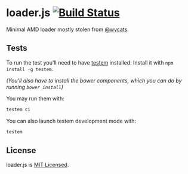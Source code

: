 loader.js [![Build Status](https://travis-ci.org/ember-cli/loader.js.png?branch=master)](https://travis-ci.org/ember-cli/loader.js)
=========

Minimal AMD loader mostly stolen from [@wycats](https://github.com/wycats).

## Tests

To run the test you'll need to have
[testem](https://github.com/airportyh/testem) installed. Install it with `npm
install -g testem`.

_(You'll also have to install the bower components, which you can do by running
`bower install`)_

You may run them with:
```bash
testem ci
```

You can also launch testem development mode with:
```bash
testem
```

## License

loader.js is [MIT Licensed](https://github.com/ember-cli/loader.js/blob/master/LICENSE.md).

